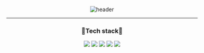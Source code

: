 <div align="center">
  
![header](https://capsule-render.vercel.app/api?type=transparent&height=150&text=💖Hello💖&fontColor=F1F8E9)
  
--- 
  
  <h3>🌱Tech stack🌱</h3>
  <img src="https://img.shields.io/badge/Node.js-339933?style=flat-square&logo=Node.js&logoColor=white"/></a>
  <img src="https://img.shields.io/badge/JS-F7DF1E?style=flat-square&logo=JavaScript&logoColor=white"/></a>
  <img src="https://img.shields.io/badge/css-1572B6?style=flat-square&logo=css3&logoColor=white"/></a>
  <img src="https://img.shields.io/badge/python-3776AB?style=flat-square&logo=Python&logoColor=white"/></a>
  <img src="https://img.shields.io/badge/c-A8B9CC?style=flat-square&logo=c&logoColor=white"/></a>
</div>
